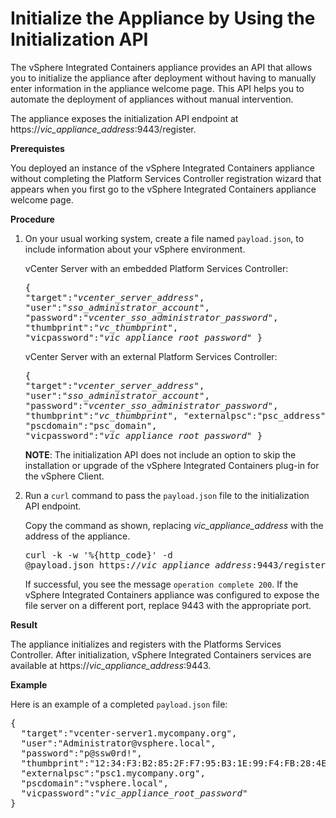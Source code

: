 # Initialize the Appliance by Using the Initialization API #

The vSphere Integrated Containers appliance provides an API that allows you to initialize the appliance after deployment without having to manually enter information in the appliance welcome page. This API helps you to automate the deployment of appliances without manual intervention.

The appliance exposes the initialization API endpoint at https://<i>vic_appliance_address</i>:9443/register. 

**Prerequistes**

You deployed an instance of the vSphere Integrated Containers appliance without completing the Platform Services Controller registration wizard that appears when you first go to the vSphere Integrated Containers appliance welcome page.

**Procedure**

1. On your usual working system, create a file named `payload.json`, to include information about your vSphere environment.

    vCenter Server with an embedded Platform Services Controller:<pre>{
  "target":"<i>vcenter_server_address</i>",
  "user":"<i>sso_administrator_account</i>",
  "password":"<i>vcenter_sso_administrator_password</i>",
  "thumbprint":"<i>vc_thumbprint</i>",
  "vicpassword":"<i>vic_appliance_root_password</i>"
}</pre>

    vCenter Server with an external Platform Services Controller:<pre>{
  "target":"<i>vcenter_server_address</i>",
  "user":"<i>sso_administrator_account</i>",
  "password":"<i>vcenter_sso_administrator_password</i>",
  "thumbprint":"<i>vc_thumbprint</i>",
  "externalpsc":"psc_address",
  "pscdomain":"psc_domain",
  "vicpassword":"<i>vic_appliance_root_password</i>"
}</pre> 

    **NOTE**: The initialization API does not include an option to skip the installation or upgrade of the vSphere Integrated Containers plug-in for the vSphere Client.

2. Run a `curl` command to pass the `payload.json` file to the initialization API endpoint.

    Copy the command as shown, replacing <i>vic_appliance_address</i> with the address of the appliance.<pre>curl -k -w '%{http_code}' -d @payload.json https://<i>vic_appliance_address</i>:9443/register
</pre>If successful, you see the message `operation complete
200`. If the vSphere Integrated Containers appliance was configured to expose the file server on a different port, replace 9443 with the appropriate port.

**Result**

The appliance initializes and registers with the Platforms Services Controller. After initialization, vSphere Integrated Containers services are available at  https://<i>vic_appliance_address</i>:9443.

**Example**

Here is an example of a completed `payload.json` file: 

<pre>{
  "target":"vcenter-server1.mycompany.org",
  "user":"Administrator@vsphere.local",
  "password":"p@ssw0rd!",
  "thumbprint":"12:34:F3:B2:85:2F:F7:95:B3:1E:99:F4:FB:28:4E:E7:5E:E0:5B:33",
  "externalpsc":"psc1.mycompany.org",
  "pscdomain":"vsphere.local",
  "vicpassword":"<i>vic_appliance_root_password</i>"
}</pre> 